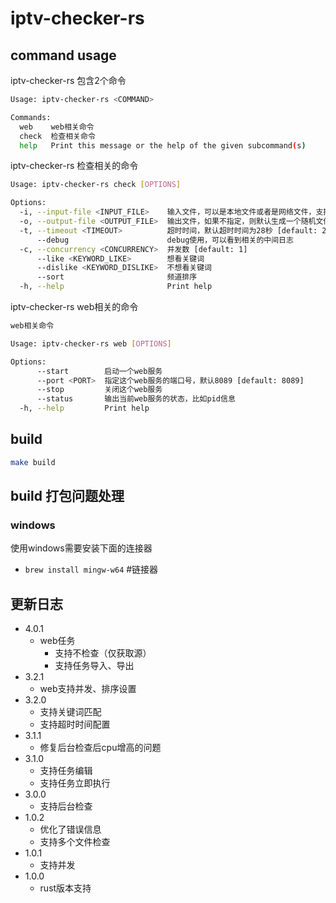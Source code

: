 # iptv-checker-rs

## command usage

iptv-checker-rs 包含2个命令

```bash
Usage: iptv-checker-rs <COMMAND>

Commands:
  web    web相关命令
  check  检查相关命令
  help   Print this message or the help of the given subcommand(s)
```

iptv-checker-rs 检查相关的命令

```bash
Usage: iptv-checker-rs check [OPTIONS]

Options:
  -i, --input-file <INPUT_FILE>    输入文件，可以是本地文件或者是网络文件，支持标准m3u格式以及非标准的格式： CCTV,https://xxxx.com/xxx.m3u8格式
  -o, --output-file <OUTPUT_FILE>  输出文件，如果不指定，则默认生成一个随机文件名 [default: ]
  -t, --timeout <TIMEOUT>          超时时间，默认超时时间为28秒 [default: 28000]
      --debug                      debug使用，可以看到相关的中间日志
  -c, --concurrency <CONCURRENCY>  并发数 [default: 1]
      --like <KEYWORD_LIKE>        想看关键词
      --dislike <KEYWORD_DISLIKE>  不想看关键词
      --sort                       频道排序
  -h, --help                       Print help
```

iptv-checker-rs web相关的命令

```bash
web相关命令

Usage: iptv-checker-rs web [OPTIONS]

Options:
      --start        启动一个web服务
      --port <PORT>  指定这个web服务的端口号，默认8089 [default: 8089]
      --stop         关闭这个web服务
      --status       输出当前web服务的状态，比如pid信息
  -h, --help         Print help
```

## build

```bash
make build
```

## build 打包问题处理

### windows

使用windows需要安装下面的连接器

- `brew install mingw-w64` #链接器

## 更新日志

- 4.0.1
  - web任务
    - 支持不检查（仅获取源）
    - 支持任务导入、导出
- 3.2.1
  - web支持并发、排序设置
- 3.2.0
  - 支持关键词匹配
  - 支持超时时间配置
- 3.1.1
  - 修复后台检查后cpu增高的问题
- 3.1.0
  - 支持任务编辑
  - 支持任务立即执行
- 3.0.0
  - 支持后台检查
- 1.0.2
  - 优化了错误信息
  - 支持多个文件检查
- 1.0.1
  - 支持并发
- 1.0.0
  - rust版本支持
